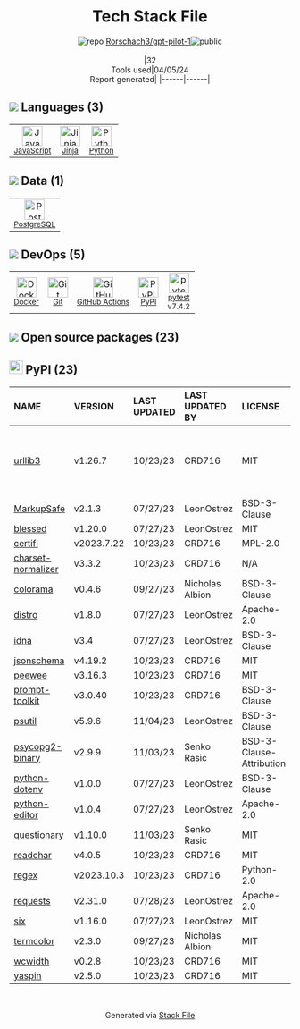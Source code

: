 <!--
&lt;--- Readme.md Snippet without images Start ---&gt;
## Tech Stack
Rorschach3/gpt-pilot-1 is built on the following main stack:

- [JavaScript](https://developer.mozilla.org/en-US/docs/Web/JavaScript) – Languages
- [Jinja](https://palletsprojects.com/p/jinja/) – Templating Languages & Extensions
- [Python](https://www.python.org) – Languages
- [PostgreSQL](http://www.postgresql.org/) – Databases
- [Docker](https://www.docker.com/) – Virtual Machine Platforms & Containers
- [GitHub Actions](https://github.com/features/actions) – Continuous Integration
- [pytest](http://pytest.org/latest/) – Testing Frameworks

Full tech stack [here](/techstack.md)

&lt;--- Readme.md Snippet without images End ---&gt;

&lt;--- Readme.md Snippet with images Start ---&gt;
## Tech Stack
Rorschach3/gpt-pilot-1 is built on the following main stack:

- <img width='25' height='25' src='https://img.stackshare.io/service/1209/javascript.jpeg' alt='JavaScript'/> [JavaScript](https://developer.mozilla.org/en-US/docs/Web/JavaScript) – Languages
- <img width='25' height='25' src='https://img.stackshare.io/service/2303/New_Project__20_.png' alt='Jinja'/> [Jinja](https://palletsprojects.com/p/jinja/) – Templating Languages & Extensions
- <img width='25' height='25' src='https://img.stackshare.io/service/993/pUBY5pVj.png' alt='Python'/> [Python](https://www.python.org) – Languages
- <img width='25' height='25' src='https://img.stackshare.io/service/1028/ASOhU5xJ.png' alt='PostgreSQL'/> [PostgreSQL](http://www.postgresql.org/) – Databases
- <img width='25' height='25' src='https://img.stackshare.io/service/586/n4u37v9t_400x400.png' alt='Docker'/> [Docker](https://www.docker.com/) – Virtual Machine Platforms & Containers
- <img width='25' height='25' src='https://img.stackshare.io/service/11563/actions.png' alt='GitHub Actions'/> [GitHub Actions](https://github.com/features/actions) – Continuous Integration
- <img width='25' height='25' src='https://img.stackshare.io/service/4586/Lu99Qe0Z_400x400.png' alt='pytest'/> [pytest](http://pytest.org/latest/) – Testing Frameworks

Full tech stack [here](/techstack.md)

&lt;--- Readme.md Snippet with images End ---&gt;
-->
<div align="center">

# Tech Stack File
![](https://img.stackshare.io/repo.svg "repo") [Rorschach3/gpt-pilot-1](https://github.com/Rorschach3/gpt-pilot-1)![](https://img.stackshare.io/public_badge.svg "public")
<br/><br/>
|32<br/>Tools used|04/05/24 <br/>Report generated|
|------|------|
</div>

## <img src='https://img.stackshare.io/languages.svg'/> Languages (3)
<table><tr>
  <td align='center'>
  <img width='36' height='36' src='https://img.stackshare.io/service/1209/javascript.jpeg' alt='JavaScript'>
  <br>
  <sub><a href="https://developer.mozilla.org/en-US/docs/Web/JavaScript">JavaScript</a></sub>
  <br>
  <sub></sub>
</td>

<td align='center'>
  <img width='36' height='36' src='https://img.stackshare.io/service/2303/New_Project__20_.png' alt='Jinja'>
  <br>
  <sub><a href="https://palletsprojects.com/p/jinja/">Jinja</a></sub>
  <br>
  <sub></sub>
</td>

<td align='center'>
  <img width='36' height='36' src='https://img.stackshare.io/service/993/pUBY5pVj.png' alt='Python'>
  <br>
  <sub><a href="https://www.python.org">Python</a></sub>
  <br>
  <sub></sub>
</td>

</tr>
</table>

## <img src='https://img.stackshare.io/databases.svg'/> Data (1)
<table><tr>
  <td align='center'>
  <img width='36' height='36' src='https://img.stackshare.io/service/1028/ASOhU5xJ.png' alt='PostgreSQL'>
  <br>
  <sub><a href="http://www.postgresql.org/">PostgreSQL</a></sub>
  <br>
  <sub></sub>
</td>

</tr>
</table>

## <img src='https://img.stackshare.io/devops.svg'/> DevOps (5)
<table><tr>
  <td align='center'>
  <img width='36' height='36' src='https://img.stackshare.io/service/586/n4u37v9t_400x400.png' alt='Docker'>
  <br>
  <sub><a href="https://www.docker.com/">Docker</a></sub>
  <br>
  <sub></sub>
</td>

<td align='center'>
  <img width='36' height='36' src='https://img.stackshare.io/service/1046/git.png' alt='Git'>
  <br>
  <sub><a href="http://git-scm.com/">Git</a></sub>
  <br>
  <sub></sub>
</td>

<td align='center'>
  <img width='36' height='36' src='https://img.stackshare.io/service/11563/actions.png' alt='GitHub Actions'>
  <br>
  <sub><a href="https://github.com/features/actions">GitHub Actions</a></sub>
  <br>
  <sub></sub>
</td>

<td align='center'>
  <img width='36' height='36' src='https://img.stackshare.io/service/12572/-RIWgodF_400x400.jpg' alt='PyPI'>
  <br>
  <sub><a href="https://pypi.org/">PyPI</a></sub>
  <br>
  <sub></sub>
</td>

<td align='center'>
  <img width='36' height='36' src='https://img.stackshare.io/service/4586/Lu99Qe0Z_400x400.png' alt='pytest'>
  <br>
  <sub><a href="http://pytest.org/latest/">pytest</a></sub>
  <br>
  <sub>v7.4.2</sub>
</td>

</tr>
</table>


## <img src='https://img.stackshare.io/group.svg' /> Open source packages (23)</h2>

## <img width='24' height='24' src='https://img.stackshare.io/service/12572/-RIWgodF_400x400.jpg'/> PyPI (23)

|NAME|VERSION|LAST UPDATED|LAST UPDATED BY|LICENSE|VULNERABILITIES|
|:------|:------|:------|:------|:------|:------|
|[urllib3](https://pypi.org/project/urllib3)|v1.26.7|10/23/23|CRD716 |MIT|[CVE-2023-45803](https://github.com/advisories/GHSA-g4mx-q9vg-27p4) (Moderate)<br/>[CVE-2023-43804](https://github.com/advisories/GHSA-v845-jxx5-vc9f) (Moderate)|
|[MarkupSafe](https://pypi.org/project/MarkupSafe)|v2.1.3|07/27/23|LeonOstrez |BSD-3-Clause|N/A|
|[blessed](https://pypi.org/project/blessed)|v1.20.0|07/27/23|LeonOstrez |MIT|N/A|
|[certifi](https://pypi.org/project/certifi)|v2023.7.22|10/23/23|CRD716 |MPL-2.0|N/A|
|[charset-normalizer](https://pypi.org/project/charset-normalizer)|v3.3.2|10/23/23|CRD716 |N/A|N/A|
|[colorama](https://pypi.org/project/colorama)|v0.4.6|09/27/23|Nicholas Albion |BSD-3-Clause|N/A|
|[distro](https://pypi.org/project/distro)|v1.8.0|07/27/23|LeonOstrez |Apache-2.0|N/A|
|[idna](https://pypi.org/project/idna)|v3.4|07/27/23|LeonOstrez |BSD-3-Clause|N/A|
|[jsonschema](https://pypi.org/project/jsonschema)|v4.19.2|10/23/23|CRD716 |MIT|N/A|
|[peewee](https://pypi.org/project/peewee)|v3.16.3|10/23/23|CRD716 |MIT|N/A|
|[prompt-toolkit](https://pypi.org/project/prompt-toolkit)|v3.0.40|10/23/23|CRD716 |BSD-3-Clause|N/A|
|[psutil](https://pypi.org/project/psutil)|v5.9.6|11/04/23|LeonOstrez |BSD-3-Clause|N/A|
|[psycopg2-binary](https://pypi.org/project/psycopg2-binary)|v2.9.9|11/03/23|Senko Rasic |BSD-3-Clause-Attribution|N/A|
|[python-dotenv](https://pypi.org/project/python-dotenv)|v1.0.0|07/27/23|LeonOstrez |BSD-3-Clause|N/A|
|[python-editor](https://pypi.org/project/python-editor)|v1.0.4|07/27/23|LeonOstrez |Apache-2.0|N/A|
|[questionary](https://pypi.org/project/questionary)|v1.10.0|11/03/23|Senko Rasic |MIT|N/A|
|[readchar](https://pypi.org/project/readchar)|v4.0.5|10/23/23|CRD716 |MIT|N/A|
|[regex](https://pypi.org/project/regex)|v2023.10.3|10/23/23|CRD716 |Python-2.0|N/A|
|[requests](https://pypi.org/project/requests)|v2.31.0|07/28/23|LeonOstrez |Apache-2.0|N/A|
|[six](https://pypi.org/project/six)|v1.16.0|07/27/23|LeonOstrez |MIT|N/A|
|[termcolor](https://pypi.org/project/termcolor)|v2.3.0|09/27/23|Nicholas Albion |MIT|N/A|
|[wcwidth](https://pypi.org/project/wcwidth)|v0.2.8|10/23/23|CRD716 |MIT|N/A|
|[yaspin](https://pypi.org/project/yaspin)|v2.5.0|10/23/23|CRD716 |MIT|N/A|

<br/>
<div align='center'>

Generated via [Stack File](https://github.com/marketplace/stack-file)
